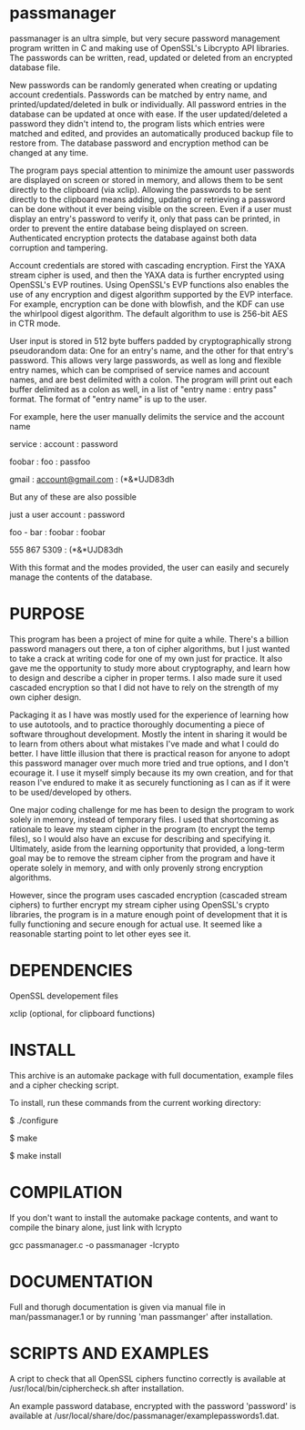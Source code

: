 # passmanager
passmanager is an ultra simple, but very secure password management program written in C and making use of OpenSSL's Libcrypto API libraries. The passwords can be written, read, updated or deleted from an encrypted database file.

New passwords can be randomly generated when creating or updating account credentials. Passwords can be matched by entry name, and printed/updated/deleted in bulk or individually. All password entries in the database can be updated at once with ease. If the user updated/deleted a password they didn't intend to, the program lists which entries were matched and edited, and provides an automatically produced backup file to restore from. The database password and encryption method can be changed at any time.

The program pays special attention to minimize the amount user passwords are displayed on screen or stored in memory, and allows them to be sent directly to the clipboard (via xclip). Allowing the passwords to be sent directly to the clipboard means adding, updating or retrieving a password can be done without it ever being visible on the screen. Even if a user must display an entry's password to verify it, only that pass can be printed, in order to prevent the entire database being displayed on screen. Authenticated encryption protects the database against both data corruption and tampering.

Account credentials are stored with cascading encryption. First the YAXA stream cipher is used, and then the YAXA data is further encrypted using OpenSSL's EVP routines. Using OpenSSL's EVP functions also enables the use of any encryption and digest algorithm supported by the EVP interface. For example, encryption can be done with blowfish, and the KDF can use the whirlpool digest algorithm. The default algorithm to use is 256-bit AES in CTR mode.

User input is stored in 512 byte buffers padded by cryptographically strong pseudorandom data: One for an entry's name, and the other for that entry's password. This allows very large passwords, as well as long and flexible entry names, which can be comprised of service names and account names, and are best delimited with a colon. The program will print out each buffer delimited as a colon as well, in a list of "entry name : entry pass" format. The format of "entry name" is up to the user.

For example, here the user manually delimits the service and the account name

service : account : password 

foobar : foo : passfoo 

gmail : account@gmail.com : (*&*UJD83dh

But any of these are also possible

just a user account : password 

foo - bar : foobar : foobar 

555 867 5309 : (*&*UJD83dh

With this format and the modes provided, the user can easily and securely manage the contents of the database.

# PURPOSE

This program has been a project of mine for quite a while. There's a billion password managers out there, a ton of cipher algorithms, but I just wanted to take a crack at writing code for one of my own just for practice. It also gave me the opportunity to study more about cryptography, and learn how to design and describe a cipher in proper terms. I also made sure it used cascaded encryption so that I did not have to rely on the strength of my own cipher design.

Packaging it as I have was mostly used for the experience of learning how to use autotools, and to practice thoroughly documenting a piece of software throughout development. Mostly the intent in sharing it would be to learn from others about what mistakes I've made and what I could do better. I have little illusion that there is practical reason for anyone to adopt this password manager over much more tried and true options, and I don't ecourage it. I use it myself simply because its my own creation, and for that reason I've endured to make it as securely functioning as I can as if it were to be used/developed by others.

One major coding challenge for me has been to design the program to work solely in memory, instead of temporary files. I used that shortcoming as rationale to leave my steam cipher in the program (to encrypt the temp files), so I would also have an excuse for describing and specifying it. Ultimately, aside from the learning opportunity that provided, a long-term goal may be to remove the stream cipher from the program and have it operate solely in memory, and with only provenly strong encryption algorithms.

However, since the program uses cascaded encryption (cascaded stream ciphers) to further encrypt my stream cipher using OpenSSL's crypto libraries, the program is in a mature enough point of development that it is fully functioning and secure enough for actual use. It seemed like a reasonable starting point to let other eyes see it.

# DEPENDENCIES

OpenSSL developement files

xclip (optional, for clipboard functions)

# INSTALL

This archive is an automake package with full documentation, example files and a cipher checking script.

To install, run these commands from the current working directory:

$ ./configure

$ make

$ make install

# COMPILATION

If you don't want to install the automake package contents, and want to compile the binary alone, just link with lcrypto

gcc passmanager.c -o passmanager -lcrypto

# DOCUMENTATION

Full and thorugh documentation is given via manual file in man/passmanager.1 or by running 'man passmanger' after installation.

# SCRIPTS AND EXAMPLES

A cript to check that all OpenSSL ciphers functino correctly is available at /usr/local/bin/ciphercheck.sh after installation.

An example password database, encrypted with the password 'password' is available at /usr/local/share/doc/passmanager/examplepasswords1.dat.

